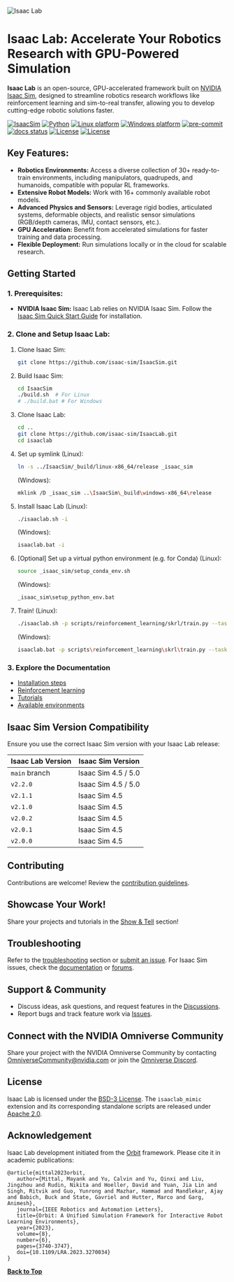 ![Isaac Lab](docs/source/_static/isaaclab.jpg)

# Isaac Lab: Accelerate Your Robotics Research with GPU-Powered Simulation

**Isaac Lab** is an open-source, GPU-accelerated framework built on [NVIDIA Isaac Sim](https://docs.isaacsim.omniverse.nvidia.com/latest/index.html), designed to streamline robotics research workflows like reinforcement learning and sim-to-real transfer, allowing you to develop cutting-edge robotic solutions faster.

[![IsaacSim](https://img.shields.io/badge/IsaacSim-5.0.0-silver.svg)](https://docs.isaacsim.omniverse.nvidia.com/latest/index.html)
[![Python](https://img.shields.io/badge/python-3.11-blue.svg)](https://docs.python.org/3/whatsnew/3.11.html)
[![Linux platform](https://img.shields.io/badge/platform-linux--64-orange.svg)](https://releases.ubuntu.com/22.04/)
[![Windows platform](https://img.shields.io/badge/platform-windows--64-orange.svg)](https://www.microsoft.com/en-us/)
[![pre-commit](https://img.shields.io/github/actions/workflow/status/isaac-sim/IsaacLab/pre-commit.yaml?logo=pre-commit&logoColor=white&label=pre-commit&color=brightgreen)](https://github.com/isaac-sim/IsaacLab/actions/workflows/pre-commit.yaml)
[![docs status](https://img.shields.io/github/actions/workflow/status/isaac-sim/IsaacLab/docs.yaml?label=docs&color=brightgreen)](https://github.com/isaac-sim/IsaacLab/actions/workflows/docs.yaml)
[![License](https://img.shields.io/badge/license-BSD--3-yellow.svg)](https://opensource.org/licenses/BSD-3-Clause)
[![License](https://img.shields.io/badge/license-Apache--2.0-yellow.svg)](https://opensource.org/license/apache-2-0)

## Key Features:

*   **Robotics Environments:** Access a diverse collection of 30+ ready-to-train environments, including manipulators, quadrupeds, and humanoids, compatible with popular RL frameworks.
*   **Extensive Robot Models:** Work with 16+ commonly available robot models.
*   **Advanced Physics and Sensors:** Leverage rigid bodies, articulated systems, deformable objects, and realistic sensor simulations (RGB/depth cameras, IMU, contact sensors, etc.).
*   **GPU Acceleration:** Benefit from accelerated simulations for faster training and data processing.
*   **Flexible Deployment:** Run simulations locally or in the cloud for scalable research.

## Getting Started

### 1. Prerequisites:

*   **NVIDIA Isaac Sim:** Isaac Lab relies on NVIDIA Isaac Sim. Follow the [Isaac Sim Quick Start Guide](https://github.com/isaac-sim/IsaacSim?tab=readme-ov-file#quick-start) for installation.

### 2. Clone and Setup Isaac Lab:

1.  Clone Isaac Sim:
    ```bash
    git clone https://github.com/isaac-sim/IsaacSim.git
    ```
2.  Build Isaac Sim:
    ```bash
    cd IsaacSim
    ./build.sh  # For Linux
    # ./build.bat # For Windows
    ```
3.  Clone Isaac Lab:
    ```bash
    cd ..
    git clone https://github.com/isaac-sim/IsaacLab.git
    cd isaaclab
    ```
4.  Set up symlink (Linux):
    ```bash
    ln -s ../IsaacSim/_build/linux-x86_64/release _isaac_sim
    ```
    (Windows):
    ```bash
    mklink /D _isaac_sim ..\IsaacSim\_build\windows-x86_64\release
    ```
5.  Install Isaac Lab (Linux):
    ```bash
    ./isaaclab.sh -i
    ```
    (Windows):
    ```bash
    isaaclab.bat -i
    ```
6.  [Optional] Set up a virtual python environment (e.g. for Conda) (Linux):
    ```bash
    source _isaac_sim/setup_conda_env.sh
    ```
    (Windows):
    ```bash
    _isaac_sim\setup_python_env.bat
    ```
7.  Train! (Linux):
    ```bash
    ./isaaclab.sh -p scripts/reinforcement_learning/skrl/train.py --task Isaac-Ant-v0 --headless
    ```
    (Windows):
    ```bash
    isaaclab.bat -p scripts\reinforcement_learning\skrl\train.py --task Isaac-Ant-v0 --headless
    ```

### 3. Explore the Documentation

*   [Installation steps](https://isaac-sim.github.io/IsaacLab/main/source/setup/installation/index.html#local-installation)
*   [Reinforcement learning](https://isaac-sim.github.io/IsaacLab/main/source/overview/reinforcement-learning/rl_existing_scripts.html)
*   [Tutorials](https://isaac-sim.github.io/IsaacLab/main/source/tutorials/index.html)
*   [Available environments](https://isaac-sim.github.io/IsaacLab/main/source/overview/environments.html)

## Isaac Sim Version Compatibility

Ensure you use the correct Isaac Sim version with your Isaac Lab release:

| Isaac Lab Version             | Isaac Sim Version   |
| ----------------------------- | ------------------- |
| `main` branch                 | Isaac Sim 4.5 / 5.0 |
| `v2.2.0`                      | Isaac Sim 4.5 / 5.0 |
| `v2.1.1`                      | Isaac Sim 4.5       |
| `v2.1.0`                      | Isaac Sim 4.5       |
| `v2.0.2`                      | Isaac Sim 4.5       |
| `v2.0.1`                      | Isaac Sim 4.5       |
| `v2.0.0`                      | Isaac Sim 4.5       |

## Contributing

Contributions are welcome! Review the [contribution guidelines](https://isaac-sim.github.io/IsaacLab/main/source/refs/contributing.html).

## Showcase Your Work!

Share your projects and tutorials in the [Show & Tell](https://github.com/isaac-sim/IsaacLab/discussions/categories/show-and-tell) section!

## Troubleshooting

Refer to the [troubleshooting](https://isaac-sim.github.io/IsaacLab/main/source/refs/troubleshooting.html) section or [submit an issue](https://github.com/isaac-sim/IsaacLab/issues). For Isaac Sim issues, check the [documentation](https://docs.omniverse.nvidia.com/app_isaacsim/app_isaacsim/overview.html) or [forums](https://forums.developer.nvidia.com/c/agx-autonomous-machines/isaac/67).

## Support & Community

*   Discuss ideas, ask questions, and request features in the [Discussions](https://github.com/isaac-sim/IsaacLab/discussions).
*   Report bugs and track feature work via [Issues](https://github.com/isaac-sim/IsaacLab/issues).

## Connect with the NVIDIA Omniverse Community

Share your project with the NVIDIA Omniverse Community by contacting OmniverseCommunity@nvidia.com or join the [Omniverse Discord](https://discord.com/invite/nvidiaomniverse).

## License

Isaac Lab is licensed under the [BSD-3 License](LICENSE). The `isaaclab_mimic` extension and its corresponding standalone scripts are released under [Apache 2.0](LICENSE-mimic).

## Acknowledgement

Isaac Lab development initiated from the [Orbit](https://isaac-orbit.github.io/) framework. Please cite it in academic publications:

```
@article{mittal2023orbit,
   author={Mittal, Mayank and Yu, Calvin and Yu, Qinxi and Liu, Jingzhou and Rudin, Nikita and Hoeller, David and Yuan, Jia Lin and Singh, Ritvik and Guo, Yunrong and Mazhar, Hammad and Mandlekar, Ajay and Babich, Buck and State, Gavriel and Hutter, Marco and Garg, Animesh},
   journal={IEEE Robotics and Automation Letters},
   title={Orbit: A Unified Simulation Framework for Interactive Robot Learning Environments},
   year={2023},
   volume={8},
   number={6},
   pages={3740-3747},
   doi={10.1109/LRA.2023.3270034}
}
```

**[Back to Top](https://github.com/isaac-sim/IsaacLab)**